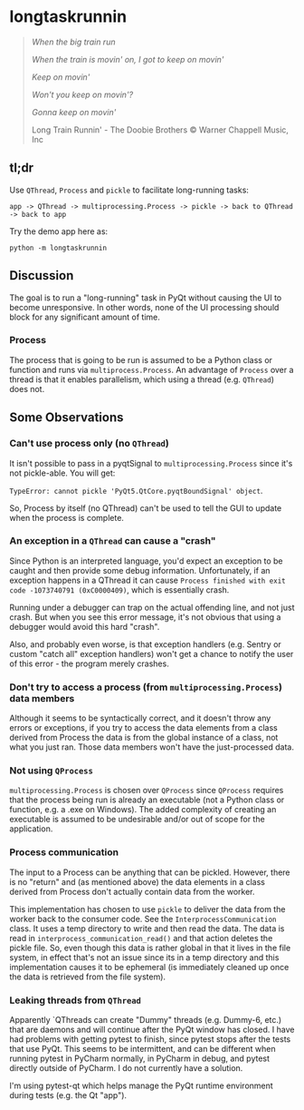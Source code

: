 # longtaskrunnin

> *When the big train run*
> 
> *When the train is movin' on, I got to keep on movin'*
> 
> *Keep on movin'*
> 
> *Won't you keep on movin'?*
> 
> *Gonna keep on movin'*
> 
> Long Train Runnin' - The Doobie Brothers © Warner Chappell Music, Inc

## tl;dr

Use `QThread`, `Process` and `pickle` to facilitate long-running tasks:

`app -> QThread -> multiprocessing.Process -> pickle -> back to QThread -> back to app`

Try the demo app here as:

`python -m longtaskrunnin`

## Discussion

The goal is to run a "long-running" task in PyQt without causing the UI to become unresponsive.
In other words, none of the UI processing should block for any significant amount of time.

### Process

The process that is going to be run is assumed to be a Python class or function and runs via `multiprocess.Process`.
An advantage of `Process` over a thread is that it enables parallelism, which using a thread (e.g. `QThread`) does not.

## Some Observations

### Can't use process only (no `QThread`)

It isn't possible to pass in a pyqtSignal to `multiprocessing.Process` since it's not pickle-able. You will get:

`TypeError: cannot pickle 'PyQt5.QtCore.pyqtBoundSignal' object`.

So, Process by itself (no QThread) can't be used to tell the GUI to update when the process is complete.

### An exception in a `QThread` can cause a "crash"

Since Python is an interpreted language, you'd expect an exception to be caught and then provide some debug
information. Unfortunately, if an exception happens in a QThread it can cause 
`Process finished with exit code -1073740791 (0xC0000409)`, which is essentially crash. 

Running under a debugger can trap on the actual offending line, and not just crash. But when you see this 
error message, it's not obvious that using a debugger would avoid this hard "crash".

Also, and probably even worse, is that exception handlers (e.g. Sentry or custom "catch all" exception handlers) 
won't get a chance to notify the user of this error - the program merely crashes.

### Don't try to access a process (from `multiprocessing.Process`) data members

Although it seems to be syntactically correct, and it doesn't throw any errors or exceptions, if you 
try to access the data elements from a class derived from Process the data is from the global instance of a class,
not what you just ran. Those data members won't have the just-processed data.

### Not using `QProcess`
`multiprocessing.Process` is chosen over `QProcess` since `QProcess` requires that the process being 
run is already an executable (not a Python class or function, e.g. a .exe on Windows). The added complexity of 
creating an executable is assumed to be undesirable and/or out of scope for the application.

### Process communication

The input to a Process can be anything that can be pickled. However, there is no "return" and (as mentioned above)
the data elements in a class derived from Process don't actually contain data from the worker.

This implementation has chosen to use `pickle` to deliver the data from the worker back to the consumer code.
See the `InterprocessCommunication` class. It uses a temp directory to write and then read the data. 
The data is read in `interprocess_communication_read()` and that action deletes the pickle file. 
So, even though this data is rather global in that it lives in the file system, in effect that's not an 
issue since its in a temp directory and this implementation causes it to be ephemeral (is immediately 
cleaned up once the data is retrieved from the file system).

### Leaking threads from `QThread`

Apparently `QThreads can create "Dummy" threads (e.g. Dummy-6, etc.) that are daemons and will continue after the 
PyQt window has closed.  I have had problems with getting pytest to finish, since pytest stops after the tests that use PyQt.
This seems to be intermittent, and can be different when running pytest in PyCharm normally, in PyCharm in debug, and 
pytest directly outside of PyCharm. I do not currently have a solution.

I'm using pytest-qt which helps manage the PyQt runtime environment during tests (e.g. the Qt "app"). 

